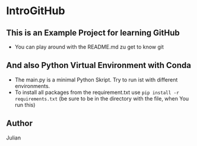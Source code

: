 # IntroGitHub

## This is an Example Project for learning GitHub

- You can play around with the README.md zu get to know git

## And also Python Virtual Environment with Conda

- The main.py is a minimal Python Skript. Try to run ist with different environments.
- To install all packages from the requirement.txt use ```pip install -r requirements.txt``` (be sure to be in the directory with the file, when You run this)

## Author

Julian
